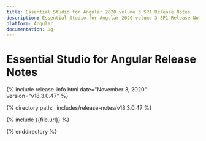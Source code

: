 ```yaml
---
title: Essential Studio for Angular 2020 volume 3 SP1 Release Notes  
description: Essential Studio for Angular 2020 volume 3 SP1 Release Notes  
platform: Angular
documentation: ug
---
```


# Essential Studio for Angular  Release Notes  

{% include release-info.html date="November 3, 2020"  version="v18.3.0.47" %} 


{% directory path: _includes/release-notes/v18.3.0.47 %}

{% include {{file.url}} %}

{% enddirectory %}